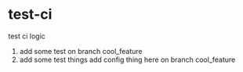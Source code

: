 # test-ci
test ci logic


1. add some test on branch cool_feature
2. add some test things add config thing here on branch cool_feature

